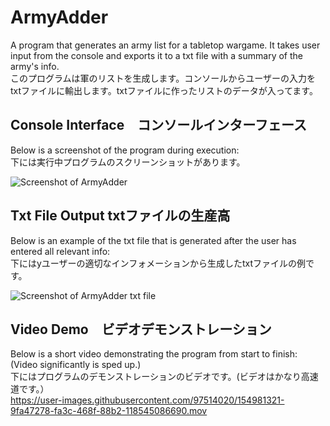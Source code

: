 # ArmyAdder
A program that generates an army list for a tabletop wargame. It takes user input from the console and exports it to a txt file with a summary of the army's info.<br>
このプログラムは軍のリストを生成します。コンソールからユーザーの入力をtxtファイルに輸出します。txtファイルに作ったリストのデータが入ってます。

## Console Interface　コンソールインターフェース
Below is a screenshot of the program during execution:<br>
下には実行中プログラムのスクリーンショットがあります。<br>

![Screenshot of ArmyAdder](https://user-images.githubusercontent.com/97514020/154974061-d564738c-fa5c-49ae-9d96-2d40b9d94ded.png)


## Txt File Output txtファイルの生産高
Below is an example of the txt file that is generated after the user has entered all relevant info:<br>
下にはyユーザーの適切なインフォメーションから生成したtxtファイルの例です。<br>

![Screenshot of ArmyAdder txt file](https://user-images.githubusercontent.com/97514020/154974375-7c7aff52-5613-4cdb-99d1-60450754b8f3.png)


## Video Demo　ビデオデモンストレーション
Below is a short video demonstrating the program from start to finish:<br>
(Video significantly is sped up.)<br>
下にはプログラムのデモンストレーションのビデオです。(ビデオはかなり高速道です。）<br>
https://user-images.githubusercontent.com/97514020/154981321-9fa47278-fa3c-468f-88b2-118545086690.mov
